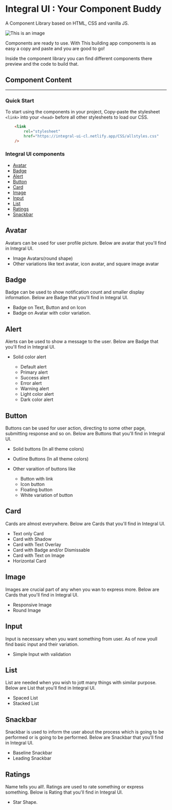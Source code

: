 # Integral UI : Your Component Buddy

A Component Library based on HTML, CSS and vanilla JS.

![This is an image](https://integral-ui-cl.netlify.app/Images/Landing-page.png)

Components are ready to use. With This building app components is as easy a copy and paste and you are good to go!

Inside the component library you can find different components there preview and the code to build that.


## Component Content
---

### Quick Start

To start using the components in your project, Copy-paste the stylesheet `<link>` into your `<head>` before all other stylesheets to load our CSS.

```html
    <link
        rel="stylesheet"
        href="https://integral-ui-cl.netlify.app/CSS/allstyles.css"
    />
```   

### Integral UI components

- [Avatar](#avatar)
- [Badge](#badge)
- [Alert](#alert)
- [Button](#button)
- [Card](#card)
- [Image](#image)
- [Input](#input)
- [List](#list)
- [Ratings](#ratings)
- [Snackbar](#snackbar)




## Avatar

Avatars can be used for user profile picture. Below are avatar that you'll find in Integral UI.

- Image Avatars(round shape)
- Other variations like text avatar, icon avatar, and square image avatar

## Badge

Badge can be used to show notification count and smaller display information. Below are Badge that you'll find in Integral UI.

- Badge on Text, Button and on Icon
- Badge on Avatar with color variation.

## Alert

Alerts can be used to show a message to the user. Below are Badge that you'll find in Integral UI.

- Solid color alert

  - Default alert
  - Primary alert
  - Success alert
  - Error alert
  - Warning alert
  - Light color alert
  - Dark color alert

## Button

Buttons can be used for user action, directing to some other page, submitting response and so on. Below are Buttons that you'll find in Integral UI.

- Solid buttons (In all theme colors)
- Outline Buttons (In all theme colors)
- Other varaition of buttons like

  - Button with link
  - Icon button
  - Floating button
  - White variation of button 


## Card

Cards are almost everywhere. Below are Cards that you'll find in Integral UI.

- Text only Card
- Card with Shadow
- Card with Text Overlay
- Card with Badge and/or Dismissable
- Card with Text on Image
- Horizontal Card

## Image

Images are crucial part of any when you wan to express more. Below are Cards that you'll find in Integral UI.

- Responsive Image
- Round Image

## Input

Input is necessary when you want something from user. As of now youll find basic input and their variation.

- Simple Input with validation

## List


List are needed when you wish to jott many things with similar purpose. Below are List that you'll find in Integral UI.

- Spaced List
- Stacked List

## Snackbar

Snackbar is used to inform the user about the process which is going to be performed or is going to be performed. Below are Snackbar that you'll find in Integral UI.

- Baseline Snackbar
- Leading Snackbar

## Ratings

Name tells you all!. Ratings are used to rate something or express something. Below is Rating that you'll find in Integral UI.

- Star Shape.



